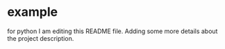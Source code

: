 # example
for python
I am editing this README file. Adding some more details about the project description.

